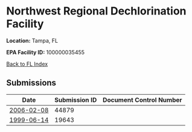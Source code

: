 # Northwest Regional Dechlorination Facility

**Location:** Tampa, FL

**EPA Facility ID:** 100000035455

[Back to FL Index](../../index.md)

## Submissions

| Date | Submission ID | Document Control Number |
|------|--------------|-------------------------|
| [2006-02-08](submissions/44879.md) | 44879 |  |
| [1999-06-14](submissions/19643.md) | 19643 |  |
